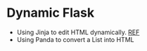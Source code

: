 # Dynamic Flask

* Using Jinja to edit HTML dynamically.
[REF](https://medium.com/@mikaelagurney/add-dynamic-components-to-your-html-templates-using-form-s-flask-and-jinja-59b4169ec3e1)
* Using Panda to convert a List into HTML
